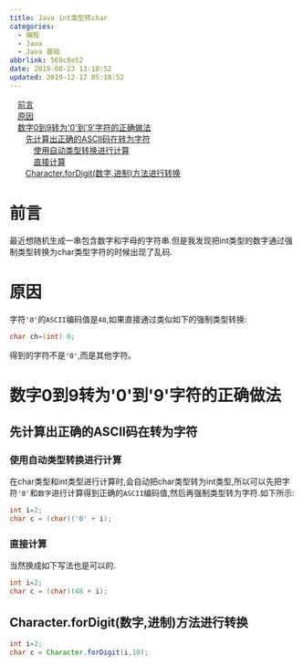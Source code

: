 ```yaml
---
title: Java int类型转char
categories:
  - 编程
  - Java
  - Java 基础
abbrlink: 569c8e52
date: 2019-08-23 13:18:52
updated: 2019-12-17 05:18:52
---
```

<div id='my_toc'><a href="/blog/569c8e52/#前言" class="header_1">前言</a>&nbsp;<br><a href="/blog/569c8e52/#原因" class="header_1">原因</a>&nbsp;<br><a href="/blog/569c8e52/#数字0到9转为'0'到'9'字符的正确做法" class="header_1">数字0到9转为'0'到'9'字符的正确做法</a>&nbsp;<br><a href="/blog/569c8e52/#先计算出正确的ASCII码在转为字符" class="header_2">先计算出正确的ASCII码在转为字符</a>&nbsp;<br><a href="/blog/569c8e52/#使用自动类型转换进行计算" class="header_3">使用自动类型转换进行计算</a>&nbsp;<br><a href="/blog/569c8e52/#直接计算" class="header_3">直接计算</a>&nbsp;<br><a href="/blog/569c8e52/#Character-forDigit-数字-进制-方法进行转换" class="header_2">Character.forDigit(数字,进制)方法进行转换</a>&nbsp;<br></div>
<style>.header_1{margin-left: 1em;}.header_2{margin-left: 2em;}.header_3{margin-left: 3em;}.header_4{margin-left: 4em;}.header_5{margin-left: 5em;}.header_6{margin-left: 6em;}</style>
<!--more-->
<script>if (navigator.platform.search('arm')==-1){document.getElementById('my_toc').style.display = 'none';}var e,p = document.getElementsByTagName('p');while (p.length>0) {e = p[0];e.parentElement.removeChild(e);}</script>

<!--end-->
# 前言 #
最近想随机生成一串包含数字和字母的字符串.但是我发现把int类型的数字通过强制类型转换为char类型字符的时候出现了乱码.
# 原因 #
字符`'0'`的`ASCII`编码值是`48`,如果直接通过类似如下的强制类型转换:
```java
char ch=(int) 0;
```
得到的字符不是`'0'`,而是其他字符。
# 数字0到9转为'0'到'9'字符的正确做法 #
## 先计算出正确的ASCII码在转为字符 ##
### 使用自动类型转换进行计算 ###
在char类型和int类型进行计算时,会自动把char类型转为int类型,所以可以先把字符`'0'`和`数字`进行计算得到正确的`ASCII`编码值,然后再强制类型转为字符.如下所示:
```java
int i=2;
char c = (char)('0' + i);
```
### 直接计算 ###
当然换成如下写法也是可以的.
```java
int i=2;
char c = (char)(48 + i);
```
## Character.forDigit(数字,进制)方法进行转换 ##
```java
int i=2;
char c = Character.forDigit(i,10);
```
